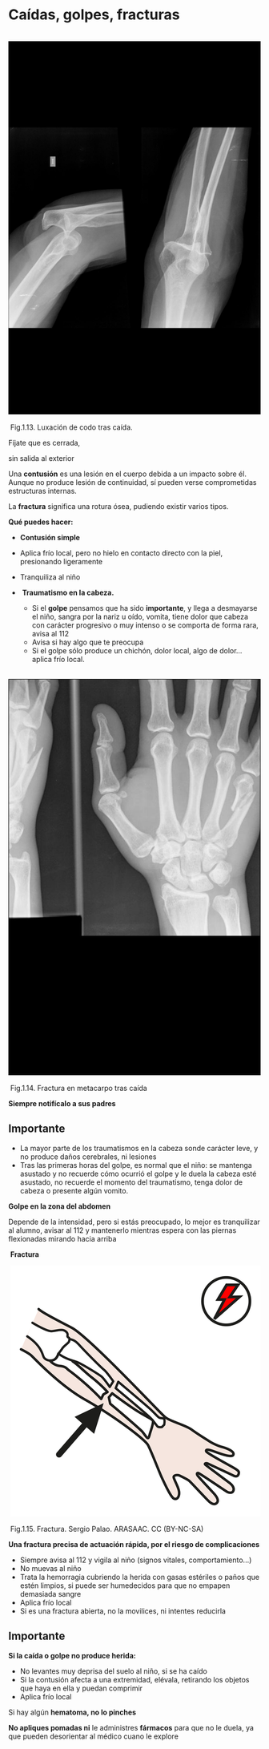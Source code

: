 # Caídas, golpes, fracturas


 ![](img/luxacion_codo_cerrada.jpg)


 Fig.1.13. Luxación de codo tras caída.

Fíjate que es cerrada,

sin salida al exterior

Una **contusión** es una lesión en el cuerpo debida a un impacto sobre él. Aunque no produce lesión de continuidad, sí pueden verse comprometidas estructuras internas.

La **fractura** significa una rotura ósea, pudiendo existir varios tipos.

**Qué puedes hacer:**

*   **Contusión simple**

*   Aplica frío local, pero no hielo en contacto directo con la piel, presionando ligeramente
*   Tranquiliza al niño

*    **Traumatismo en la cabeza.**
    *   Si el **golpe** pensamos que ha sido **importante**, y llega a desmayarse el niño, sangra por la nariz u oído, vomita, tiene dolor que cabeza con carácter progresivo o muy intenso o se comporta de forma rara, avisa al 112
    *   Avisa si hay algo que te preocupa
    *   Si el golpe sólo produce un chichón, dolor local, algo de dolor... aplica frío local.
    


 ![](img/fractura_metacarpiano.jpg)


 Fig.1.14. Fractura en metacarpo tras caída

**Siempre notifícalo a sus padres**

## Importante

*   La mayor parte de los traumatismos en la cabeza sonde carácter leve, y no produce daños cerebrales, ni lesiones
*   Tras las primeras horas del golpe, es normal que el niño: se mantenga asustado y no recuerde cómo ocurrió el golpe y le duela la cabeza esté asustado, no recuerde el momento del traumatismo, tenga dolor de cabeza o presente algún vomito.

**Golpe en la zona del abdomen**

Depende de la intensidad, pero si estás preocupado, lo mejor es tranquilizar al alumno, avisar al 112 y mantenerlo mientras espera con las piernas flexionadas mirando hacia arriba

 **Fractura**


 ![](img/M1_15.png)


 Fig.1.15. Fractura. Sergio Palao. ARASAAC. CC (BY-NC-SA)

**Una fractura precisa de actuación rápida, por el riesgo de complicaciones**

*   Siempre avisa al 112 y vigila al niño (signos vitales, comportamiento...)
*   No muevas al niño
*   Trata la hemorragia cubriendo la herida con gasas estériles o paños que estén limpios, si puede ser humedecidos para que no empapen demasiada sangre
*   Aplica frío local
*   Si es una fractura abierta, no la movilices, ni intentes reducirla

## Importante

**Si la caída o golpe no produce herida:**

*   No levantes muy deprisa del suelo al niño, si se ha caído
*   Si la contusión afecta a una extremidad, elévala, retirando los objetos que haya en ella y puedan comprimir
*   Aplica frío local

Si hay algún **hematoma, no lo pinches**

**No apliques pomadas ni** le administres **fármacos** para que no le duela, ya que pueden desorientar al médico cuano le explore

